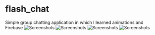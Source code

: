 # flash_chat
Simple group chatting application in which I learned animations and Firebase
![Screenshots](screenshots/flashchat.gif)
![Screenshots](screenshots/img1.jpg)
![Screenshots](screenshots/img2.jpg)
![Screenshots](screenshots/img3.jpg)
